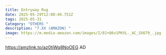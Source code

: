 ```yaml
---
title: Entryway Rug
date: 2025-05-29T12:00:49.751Z
tags: 2025-05-31
Category: "OTHERS "
description: "7.XX (AMAZON) "
image: https://m.media-amazon.com/images/I/81+Q6v1PKVL._AC_SX679_.jpg
---
```

https://amzlink.to/az0tjWq8NoOEG    AD